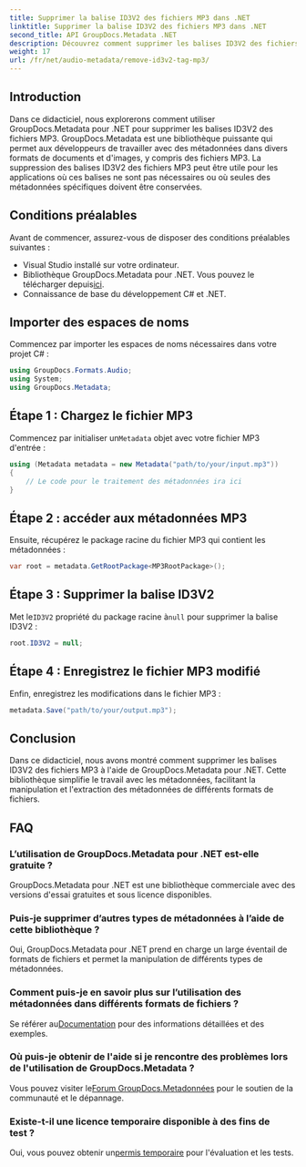 ```yaml
---
title: Supprimer la balise ID3V2 des fichiers MP3 dans .NET
linktitle: Supprimer la balise ID3V2 des fichiers MP3 dans .NET
second_title: API GroupDocs.Metadata .NET
description: Découvrez comment supprimer les balises ID3V2 des fichiers MP3 à l’aide de GroupDocs.Metadata pour .NET. Gérez efficacement les métadonnées dans vos projets C#.
weight: 17
url: /fr/net/audio-metadata/remove-id3v2-tag-mp3/
---
```

## Introduction
Dans ce didacticiel, nous explorerons comment utiliser GroupDocs.Metadata pour .NET pour supprimer les balises ID3V2 des fichiers MP3. GroupDocs.Metadata est une bibliothèque puissante qui permet aux développeurs de travailler avec des métadonnées dans divers formats de documents et d'images, y compris des fichiers MP3. La suppression des balises ID3V2 des fichiers MP3 peut être utile pour les applications où ces balises ne sont pas nécessaires ou où seules des métadonnées spécifiques doivent être conservées.
## Conditions préalables
Avant de commencer, assurez-vous de disposer des conditions préalables suivantes :
- Visual Studio installé sur votre ordinateur.
-  Bibliothèque GroupDocs.Metadata pour .NET. Vous pouvez le télécharger depuis[ici](https://releases.groupdocs.com/metadata/net/).
- Connaissance de base du développement C# et .NET.

## Importer des espaces de noms
Commencez par importer les espaces de noms nécessaires dans votre projet C# :
```csharp
using GroupDocs.Formats.Audio;
using System;
using GroupDocs.Metadata;
```
## Étape 1 : Chargez le fichier MP3
 Commencez par initialiser un`Metadata` objet avec votre fichier MP3 d'entrée :
```csharp
using (Metadata metadata = new Metadata("path/to/your/input.mp3"))
{
    // Le code pour le traitement des métadonnées ira ici
}
```
## Étape 2 : accéder aux métadonnées MP3
Ensuite, récupérez le package racine du fichier MP3 qui contient les métadonnées :
```csharp
var root = metadata.GetRootPackage<MP3RootPackage>();
```
## Étape 3 : Supprimer la balise ID3V2
 Met le`ID3V2` propriété du package racine à`null` pour supprimer la balise ID3V2 :
```csharp
root.ID3V2 = null;
```
## Étape 4 : Enregistrez le fichier MP3 modifié
Enfin, enregistrez les modifications dans le fichier MP3 :
```csharp
metadata.Save("path/to/your/output.mp3");
```

## Conclusion
Dans ce didacticiel, nous avons montré comment supprimer les balises ID3V2 des fichiers MP3 à l'aide de GroupDocs.Metadata pour .NET. Cette bibliothèque simplifie le travail avec les métadonnées, facilitant la manipulation et l'extraction des métadonnées de différents formats de fichiers.

## FAQ
### L’utilisation de GroupDocs.Metadata pour .NET est-elle gratuite ?
GroupDocs.Metadata pour .NET est une bibliothèque commerciale avec des versions d'essai gratuites et sous licence disponibles.
### Puis-je supprimer d’autres types de métadonnées à l’aide de cette bibliothèque ?
Oui, GroupDocs.Metadata pour .NET prend en charge un large éventail de formats de fichiers et permet la manipulation de différents types de métadonnées.
### Comment puis-je en savoir plus sur l’utilisation des métadonnées dans différents formats de fichiers ?
 Se référer au[Documentation](https://tutorials.groupdocs.com/metadata/net/) pour des informations détaillées et des exemples.
### Où puis-je obtenir de l'aide si je rencontre des problèmes lors de l'utilisation de GroupDocs.Metadata ?
 Vous pouvez visiter le[Forum GroupDocs.Metadonnées](https://forum.groupdocs.com/c/metadata/14) pour le soutien de la communauté et le dépannage.
### Existe-t-il une licence temporaire disponible à des fins de test ?
Oui, vous pouvez obtenir un[permis temporaire](https://purchase.groupdocs.com/temporary-license/) pour l'évaluation et les tests.